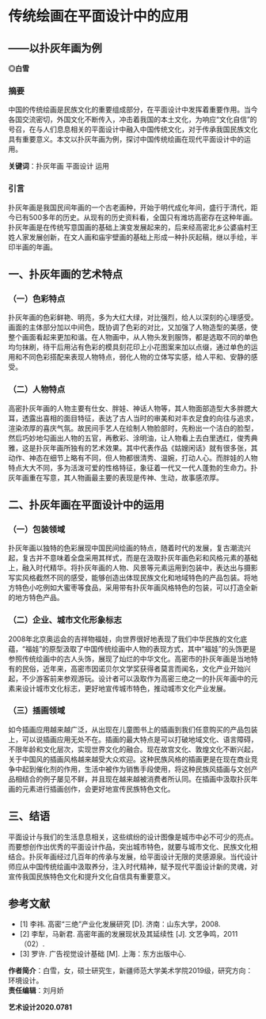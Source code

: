 # 传统绘画在平面设计中的应用
## ——以扑灰年画为例
**◎白雪**

### 摘要
中国的传统绘画是民族文化的重要组成部分，在平面设计中发挥着重要作用。当今各国交流密切，外国文化不断传入，冲击着我国的本土文化，为响应“文化自信”的号召，在与人们息息相关的平面设计中融入中国传统文化，对于传承我国民族文化具有重要意义。本文以扑灰年画为例，探讨中国传统绘画在现代平面设计中的运用。

**关键词**：扑灰年画 平面设计 运用

### 引言
扑灰年画是我国民间年画的一个古老画种，开始于明代成化年间，盛行于清代，距今已有500多年的历史。从现有的历史资料看，全国只有潍坊高密存在这种年画。扑灰年画是在传统写意国画的基础上演变发展起来的，后来经高密北乡公婆庙村王姓人家发展创新，在文人画和庙宇壁画的基础上形成一种扑灰起稿，继以手绘，半印半画的年画。

## 一、扑灰年画的艺术特点

### （一）色彩特点
扑灰年画的色彩鲜艳、明亮，多为大红大绿，对比强烈，给人以深刻的心理感受。画面的主体部分加以中间色，既协调了色彩的对比，又加强了人物造型的美感，使整个画面看起来更加和谐。在人物画中，从人物头发到服饰，都是选取不同的单色均匀抹刷，待干后用沾有色彩的模具刻花印上小花图案来加以点缀，通过单色的运用和不同色彩搭配来表现人物特点，弱化人物的立体写实感，给人平和、安静的感受。

### （二）人物特点
高密扑灰年画的人物主要有仕女、胖娃、神话人物等，其人物面部造型大多胖腮大耳，透露出喜相的面目特征，表达了古人当时的审美和对丰衣足食的向往与追求，渲染浓厚的喜庆气氛。故民间手艺人在绘制人物脸部时，先粉出一个洁白的脸型，然后巧妙地勾画出人物的五官，再敷彩、涂明油，让人物看上去白里透红，俊秀典雅，这是扑灰年画所独有的艺术效果。其中代表作品《姑嫂闲话》就有很多张，其动作、神态在细节上略有不同，但人物都很清秀、温婉，打动人心。而胖娃的人物特点大大不同，多为活泼可爱的性格特征，象征着一代又一代人蓬勃的生命力。扑灰年画重在写意，其人物画最主要的表现是传神、生动，故事感浓厚。

## 二、扑灰年画在平面设计中的运用

### （一）包装领域
扑灰年画以独特的色彩展现中国民间绘画的特点，随着时代的发展，复古潮流兴起，复古并不意味着全盘采用其样式，而是在汲取扑灰年画色彩和风格元素的基础上，融入时代精华。将扑灰年画的人物、风景等元素运用到包装中，表达出与摄影写实风格截然不同的感受，能够创造出体现民族文化和地域特色的产品包装。将地方特色小吃例如大蜜枣等食品，采用带有扑灰年画风格特色的包装，可以打造全新的地方特色产品。

### （二）企业、城市文化形象标志
2008年北京奥运会的吉祥物福娃，向世界很好地表现了我们中华民族的文化底蕴，“福娃”的原型汲取了中国传统绘画中人物的表现方式，其中“福娃”的头饰更是参照传统绘画中的古人头饰，展现了灿烂的中华文化。高密市的扑灰年画是当地特有的民俗，近年来，高密市因诺贝尔文学奖获得者莫言而闻名，文化产业开始兴起，不少游客前来参观游玩。设计者可以汲取作为高密三绝之一的扑灰年画中的元素来设计城市文化标志，更好地宣传城市特色，推动城市文化产业发展。

### （三）插画领域
如今插画应用越来越广泛，从出现在儿童图书上的插画到我们任意购买的产品包装上，可以说插画应用无处不在。插画的最大特点是可以打破地域文化、语言障碍，不限年龄和文化层次，实现世界文化的融合。现在故宫文化、敦煌文化不断兴起，关于中国风的插画风格越来越受大众欢迎。这种民族风格的插画更是在现在商业竞争中起到催化剂的作用，生活中被作为销售手段使用，将这种民族风插画与文创产品相结合的例子屡见不鲜，并且现在越来越被消费者所认同。在插画中汲取扑灰年画的元素进行插画创作，会更好地宣传民族特色文化。

## 三、结语
平面设计与我们的生活息息相关，这些缤纷的设计图像是城市中必不可少的亮点。而要想创作出优秀的平面设计作品，突出城市特色，就要与城市文化、民族文化相结合。扑灰年画经过几百年的传承与发展，给平面设计无限的灵感源泉。当代设计师应从中国传统绘画中汲取养分，注入时代精神，赋予现代平面设计新的灵魂，对宣传我国民族特色文化和提升文化自信具有重要意义。

## 参考文献
- [1] 李祎. 高密“三绝”产业化发展研究 [D]. 济南：山东大学，2008.
- [2] 李犁，马新君. 高密年画的发展现状及其延续性 [J]. 文艺争鸣，2011（02）.
- [3] 罗许. 广告视觉设计基础 [M]. 上海：东方出版中心.

**作者简介**：白雪，女，硕士研究生，新疆师范大学美术学院2019级，研究方向：环境设计。  
**责任编辑**：刘月娇

**艺术设计2020.0781**